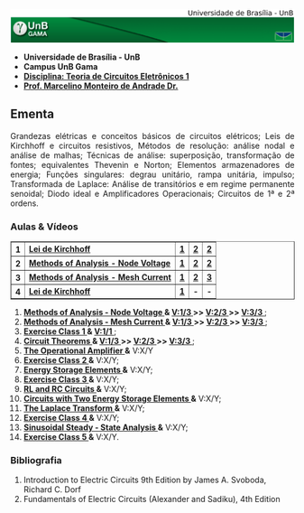<img src="fga.png" >

<ul>
    <li> <b>Universidade de Brasília - UnB</b> </li>
    <li> <b>Campus UnB Gama</b> </li>
    <li> <a href="https://github.com/marcelinoandrade/Teoria-de-Circuitos-Eletronicos-1/blob/master/Plano.pdf" ><b>Disciplina: Teoria de Circuitos Eletrônicos 1</b></a></li>
    <li> <a href="https://www.linkedin.com/in/marcelino-andrade-b164b369/" ><b>Prof. Marcelino Monteiro de Andrade Dr.</b></a></li>
</ul>
    
## Ementa
<p align="justify">
Grandezas elétricas e conceitos básicos de circuitos elétricos; Leis de Kirchhoff e circuitos resistivos, Métodos de resolução: análise nodal e análise de malhas; Técnicas de análise: superposição, transformação de fontes; equivalentes Thevenin e Norton; Elementos armazenadores de energia; Funções singulares: degrau unitário, rampa unitária, impulso; Transformada de Laplace: Análise de transitórios e em regime permanente senoidal; Diodo ideal e Amplificadores Operacionais; Circuitos de 1ª e 2ª ordens.
</p>

### Aulas & Vídeos


<table border="1" class="dataframe">
  <tbody>
    <tr>
      <th>1</th>
      <td> <a href="https://github.com/marcelinoandrade/Circuitos-Eletricos-1/blob/master/01/Aula1.pdf"> <b> Lei de Kirchhoff</b> </a></td>
      <td> <a href="https://www.youtube.com/watch?v=8DDf-CN44PY"> <center> <b> 1 </b> </center> </a> </td>
      <td> <a href="https://www.youtube.com/watch?v=-wXm2PdQOTw"> <center> <b> 2 </b> </center> </a> </td>
      <td> <a href="https://www.youtube.com/watch?v=sCPLH2dMeII"> <center> <b> 2 </b> </center> </a> </td>
    </tr>
      <th>2</th>
      <td> <a href="https://github.com/marcelinoandrade/Circuitos-Eletricos-1/blob/master/02/Aula2.pdf"> <b> Methods of Analysis - Node Voltage</b> </a></td>
      <td> <a href="https://www.youtube.com/watch?v=lJjbnI2DOY8"> <center> <b> 1 </b> </center> </a> </td>
      <td> <a href="https://www.youtube.com/watch?v=6400juVGZSA"> <center> <b> 2 </b> </center> </a> </td>
      <td> <a href="https://www.youtube.com/watch?v=a1eWXCBmzZs"> <center> <b> 2 </b> </center> </a> </td>
    </tr>
      <th>3</th>
      <td> <a href="https://github.com/marcelinoandrade/Circuitos-Eletricos-1/blob/master/03/Aula3.pdf"> <b>Methods of Analysis - Mesh Current</b> </a></td>
      <td> <a href="https://www.youtube.com/watch?v=_rfe2yyMgUI"> <center> <b> 1 </b> </center> </a> </td>
      <td> <a href="https://www.youtube.com/watch?v=GgeGf4fXd_U"> <center> <b> 2 </b> </center> </a> </td>
      <td> <a href="https://www.youtube.com/watch?v=6wumFEuzpIM"> <center> <b> 3 </b> </center> </a> </td>
    </tr>
      <th>4</th>
      <td> <a href="https://github.com/marcelinoandrade/Circuitos-Eletricos-1/blob/master/04/Aula4.pdf"> <b> Lei de Kirchhoff </b> </a></td>
      <td> <a href="https://www.youtube.com/watch?v=9WGzGWdmZcs"> <center> <b> 1 </b> </center> </a> </td>
      <td>  <center> <b> - </b> </center>  </td>
      <td>  <center> <b> - </b> </center>  </td>
    </tr>
  </tbody>
</table>
<ol>
    <li><a href="https://github.com/marcelinoandrade/Circuitos-Eletricos-1/blob/master/02/Aula2.pdf"> <b>Methods of Analysis - Node Voltage </b> </a> <b> & </b> 
              <a href="https://www.youtube.com/watch?v=lJjbnI2DOY8"><b> V:1/3 </b> </a> <b> >> </b>  
              <a href="https://www.youtube.com/watch?v=6400juVGZSA"><b> V:2/3 </b> </a> <b> >> </b> 
              <a href="https://www.youtube.com/watch?v=a1eWXCBmzZs"><b> V:3/3 </b> </a>;          
    </li>   
    <li><a href="https://github.com/marcelinoandrade/Circuitos-Eletricos-1/blob/master/03/Aula3.pdf"> <b>Methods of Analysis - Mesh Current </b> </a>  <b> & </b> 
              <a href="https://www.youtube.com/watch?v=_rfe2yyMgUI"> <b> V:1/3 </b> </a> <b> >> </b> 
              <a href="https://www.youtube.com/watch?v=GgeGf4fXd_U"> <b> V:2/3 </b> </a> <b> >> </b> 
              <a href="https://www.youtube.com/watch?v=6wumFEuzpIM"> <b> V:3/3 </b> </a>; 
    </li>       
    <li><a href="https://github.com/marcelinoandrade/Circuitos-Eletricos-1/blob/master/04/Aula4.pdf"> <b>Exercise Class 1 </b> </a> <b> & </b>   
              <a href="https://www.youtube.com/watch?v=9WGzGWdmZcs"> <b> V:1/1 </b> </a>; 
    </li> 
    <li><a href="https://github.com/marcelinoandrade/Circuitos-Eletricos-1/blob/master/05/Aula5.pdf"> <b>Circuit Theorems </b> </a>  <b> & </b> 
              <a href="https://youtu.be/GHzcXtZMbaQ"> <b> V:1/3 </b> </a> <b> >> </b>
              <a href="https://youtu.be/NFGSIsMBKco"> <b> V:2/3 </b> </a> <b> >> </b>
              <a href="https://www.youtube.com/watch?v=zBksncVLVqM"> <b> V:3/3 </b> </a>; 
    </li>       
    <li><a href="https://github.com/marcelinoandrade/Circuitos-Eletricos-1/blob/master/06/Aula6.pdf" 
              ><b>The Operational Amplifier </b></a> <b>&</b> V:X/Y</li>
    <li><a href="https://github.com/marcelinoandrade/Circuitos-Eletricos-1/blob/master/07/Aula7.pdf" 
              ><b>Exercise Class 2 </b></a> <b>&</b> V:X/Y;</li>
    <li><a href="https://github.com/marcelinoandrade/Circuitos-Eletricos-1/blob/master/08/Aula8.pdf" 
              ><b>Energy Storage Elements </b></a> <b>&</b> V:X/Y;</li>
    <li><a href="https://github.com/marcelinoandrade/Circuitos-Eletricos-1/blob/master/09/Aula9.pdf" 
              ><b>Exercise Class 3 </b></a> <b>&</b> V:X/Y;</li>
    <li><a href="https://github.com/marcelinoandrade/Circuitos-Eletricos-1/blob/master/10/Aula10.pdf" 
              ><b>RL and RC Circuits </b></a> <b>&</b> V:X/Y;</li>
    <li><a href="https://github.com/marcelinoandrade/Circuitos-Eletricos-1/blob/master/11/Aula11.pdf" 
              ><b>Circuits with Two Energy Storage Elements </b></a> <b>&</b> V:X/Y;</li>
    <li><a href="https://github.com/marcelinoandrade/Circuitos-Eletricos-1/blob/master/12/Aula12.pdf" 
              ><b>The Laplace Transform </b></a> <b>&</b> V:X/Y;</li>
    <li><a href="https://github.com/marcelinoandrade/Circuitos-Eletricos-1/blob/master/13/Aula13.pdf" 
              ><b>Exercise Class 4 </b></a> <b>&</b> V:X/Y;</li>
    <li><a href="https://github.com/marcelinoandrade/Circuitos-Eletricos-1/blob/master/14/Aula14.pdf" 
              ><b>Sinusoidal Steady - State Analysis </b></a> <b>&</b> V:X/Y;</li>
    <li><a href="https://github.com/marcelinoandrade/Circuitos-Eletricos-1/blob/master/15/Aula15.pdf" 
              ><b>Exercise Class 5 </b></a> <b>&</b> V:X/Y.</li>
</ol>

### Bibliografia


<ol type="1">
<li>Introduction to Electric Circuits 9th Edition by James A. Svoboda, Richard C. Dorf</li>
<li>Fundamentals of Electric Circuits (Alexander and Sadiku), 4th Edition</li>
</ol>


